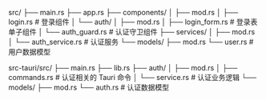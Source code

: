 src/
├── main.rs
├── app.rs
├── components/
│   ├── mod.rs
│   ├── login.rs           # 登录组件
│   └── auth/
│       ├── mod.rs
│       ├── login_form.rs  # 登录表单子组件
│       └── auth_guard.rs  # 认证守卫组件
├── services/
│   ├── mod.rs
│   └── auth_service.rs    # 认证服务
└── models/
    ├── mod.rs
    └── user.rs            # 用户数据模型

src-tauri/src/
├── main.rs
├── lib.rs
├── auth/
│   ├── mod.rs
│   ├── commands.rs        # 认证相关的 Tauri 命令
│   └── service.rs         # 认证业务逻辑
└── models/
    ├── mod.rs
    └── auth.rs            # 认证数据模型